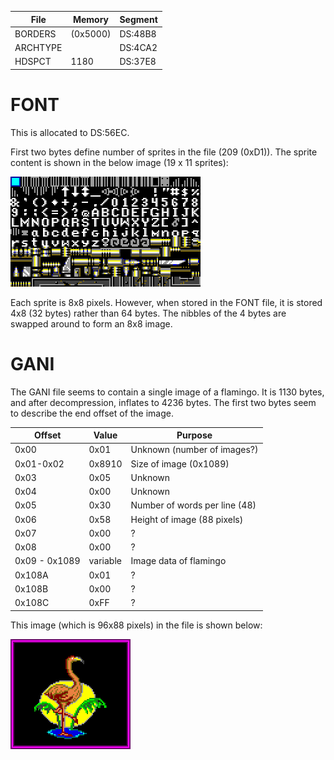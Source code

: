 
| File     | Memory   | Segment |
| -------- | -------- | ------- |
| BORDERS  | (0x5000) | DS:48B8 |
| ARCHTYPE |          | DS:4CA2 |
| HDSPCT   | 1180     | DS:37E8 |

# FONT

This is allocated to DS:56EC.

First two bytes define number of sprites in the file (209 (0xD1)). The
sprite content is shown in the below image (19 x 11 sprites):

![fontsheet](fontsheet.png)

Each sprite is 8x8 pixels. However, when stored in the FONT file, it is stored
4x8 (32 bytes) rather than 64 bytes. The nibbles of the 4 bytes are swapped
around to form an 8x8 image.

# GANI

The GANI file seems to contain a single image of a flamingo. It is 1130 bytes,
and after decompression, inflates to 4236 bytes. The first two bytes seem to
describe the end offset of the image.

| Offset        | Value    | Purpose                              |
|---------------|----------|--------------------------------------|
| 0x00          | 0x01     | Unknown (number of images?)          |
| 0x01-0x02     | 0x8910   | Size of image (0x1089)               |
| 0x03          | 0x05     | Unknown                              |
| 0x04          | 0x00     | Unknown                              |
| 0x05          | 0x30     | Number of words per line (48)        |
| 0x06          | 0x58     | Height of image (88 pixels)          |
| 0x07          | 0x00     | ?                                    |
| 0x08          | 0x00     | ?                                    |
| 0x09 - 0x1089 | variable | Image data of flamingo               |
| 0x108A        | 0x01     | ?                                    |
| 0x108B        | 0x00     | ?                                    |
| 0x108C        | 0xFF     | ?                                    |

This image (which is 96x88 pixels) in the file is shown below:

![gani](gani.png)



